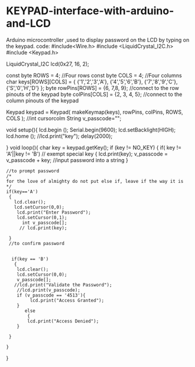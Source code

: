 # KEYPAD-interface-with-arduino-and-LCD
Arduino microcontroller ,used to display password on the LCD by typing on the keypad.
code:
#include<Wire.h>
#include <LiquidCrystal_I2C.h>
#include <Keypad.h>

LiquidCrystal_I2C lcd(0x27, 16, 2);


const byte ROWS = 4; //Four rows
const byte COLS = 4; //Four columns
char keys[ROWS][COLS] = {
  {'1','2','3','A'},
  {'4','5','6','B'},
  {'7','8','9','C'},
  {'S','0','H','D'}
};
byte rowPins[ROWS] = {6, 7,8, 9}; //connect to the row pinouts of the keypad
byte colPins[COLS] = {2, 3, 4, 5}; //connect to the column pinouts of the keypad

Keypad keypad = Keypad( makeKeymap(keys), rowPins, colPins, ROWS, COLS );
//int cursorcolm
String v_passcode="";

void setup(){
     lcd.begin ();
     Serial.begin(9600);
     lcd.setBacklight(HIGH);
     lcd.home ();
     //lcd.print("key");
     delay(2000);
     
}
void loop(){
  char key = keypad.getKey();
if (key != NO_KEY)
  {
    if( key != 'A'||key != 'B')
    // exempt special key
    {
      lcd.print(key); 
      v_passcode = v_passcode + key; //input password into a string
    }
    
    //to prompt password
    /*
    for the love of almighty do not put else if, leave if the way it is 
    */
    if(key=='A')
     {
       lcd.clear();
       lcd.setCursor(0,0);
        lcd.print("Enter Password");
        lcd.setCursor(0,1);
          int v_passcode[];
         // lcd.print(key);
       
     }
     //to confirm password
     
     
      if(key == 'B')
       {   
        lcd.clear();
        lcd.setCursor(0,0);
        v_passcode[];
       //lcd.print("Validate the Password");
        //lcd.print(v_passcode);
        if (v_passcode == '4513'){
             lcd.print("Access Granted");
        }
           else
            {
            lcd.print("Access Denied");
        } 
      
     }                 
    
    }
  }

